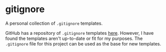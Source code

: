 # gitignore

A personal collection of `.gitignore` templates. 

GitHub has a repository of `.gitignore` templates [here](https://github.com/github/gitignore).
However, I have found the templates aren't up-to-date or fit for my purposes. 
The `.gitignore` file for this project can be used as the base for new templates.